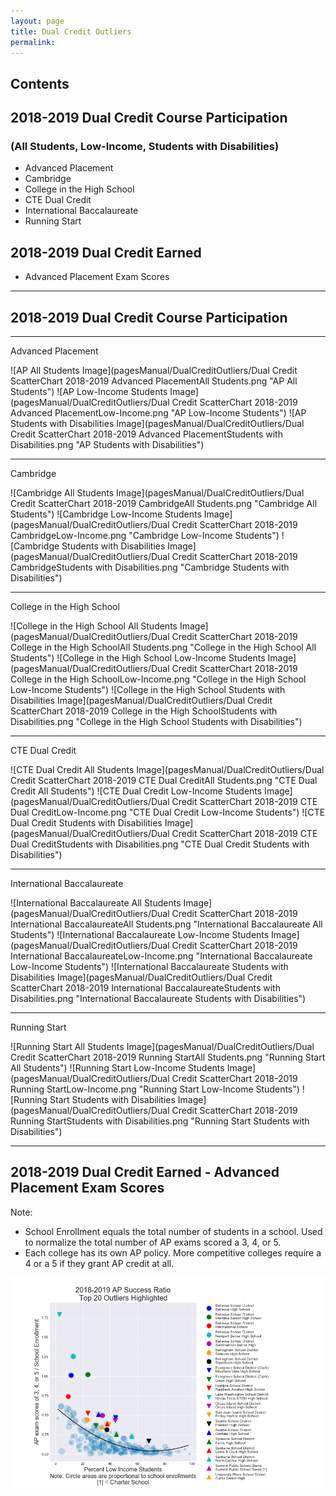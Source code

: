 ```yaml
---
layout: page
title: Dual Credit Outliers
permalink:
---
```


## Contents
## 2018-2019 Dual Credit Course Participation
### (All Students, Low-Income, Students with Disabilities)
- Advanced Placement
- Cambridge
- College in the High School
- CTE Dual Credit
- International Baccalaureate
- Running Start

## 2018-2019 Dual Credit Earned
- Advanced Placement Exam Scores

___
## 2018-2019 Dual Credit Course Participation
___

Advanced Placement

![AP All Students Image](pagesManual/DualCreditOutliers/Dual Credit ScatterChart 2018-2019 Advanced PlacementAll Students.png "AP All Students")
![AP Low-Income Students Image](pagesManual/DualCreditOutliers/Dual Credit ScatterChart 2018-2019 Advanced PlacementLow-Income.png "AP Low-Income Students")
![AP Students with Disabilities Image](pagesManual/DualCreditOutliers/Dual Credit ScatterChart 2018-2019 Advanced PlacementStudents with Disabilities.png "AP Students with Disabilities")

___

Cambridge

![Cambridge All Students Image](pagesManual/DualCreditOutliers/Dual Credit ScatterChart 2018-2019 CambridgeAll Students.png "Cambridge All Students")
![Cambridge Low-Income Students Image](pagesManual/DualCreditOutliers/Dual Credit ScatterChart 2018-2019 CambridgeLow-Income.png "Cambridge Low-Income Students")
![Cambridge Students with Disabilities Image](pagesManual/DualCreditOutliers/Dual Credit ScatterChart 2018-2019 CambridgeStudents with Disabilities.png "Cambridge Students with Disabilities")

___

College in the High School

![College in the High School All Students Image](pagesManual/DualCreditOutliers/Dual Credit ScatterChart 2018-2019 College in the High SchoolAll Students.png "College in the High School All Students")
![College in the High School Low-Income Students Image](pagesManual/DualCreditOutliers/Dual Credit ScatterChart 2018-2019 College in the High SchoolLow-Income.png "College in the High School Low-Income Students")
![College in the High School Students with Disabilities Image](pagesManual/DualCreditOutliers/Dual Credit ScatterChart 2018-2019 College in the High SchoolStudents with Disabilities.png "College in the High School Students with Disabilities")

___

CTE Dual Credit

![CTE Dual Credit All Students Image](pagesManual/DualCreditOutliers/Dual Credit ScatterChart 2018-2019 CTE Dual CreditAll Students.png "CTE Dual Credit All Students")
![CTE Dual Credit Low-Income Students Image](pagesManual/DualCreditOutliers/Dual Credit ScatterChart 2018-2019 CTE Dual CreditLow-Income.png "CTE Dual Credit Low-Income Students")
![CTE Dual Credit Students with Disabilities Image](pagesManual/DualCreditOutliers/Dual Credit ScatterChart 2018-2019 CTE Dual CreditStudents with Disabilities.png "CTE Dual Credit Students with Disabilities")

___

International Baccalaureate

![International Baccalaureate All Students Image](pagesManual/DualCreditOutliers/Dual Credit ScatterChart 2018-2019 International BaccalaureateAll Students.png "International Baccalaureate All Students")
![International Baccalaureate Low-Income Students Image](pagesManual/DualCreditOutliers/Dual Credit ScatterChart 2018-2019 International BaccalaureateLow-Income.png "International Baccalaureate Low-Income Students")
![International Baccalaureate Students with Disabilities Image](pagesManual/DualCreditOutliers/Dual Credit ScatterChart 2018-2019 International BaccalaureateStudents with Disabilities.png "International Baccalaureate Students with Disabilities")

___

Running Start

![Running Start All Students Image](pagesManual/DualCreditOutliers/Dual Credit ScatterChart 2018-2019 Running StartAll Students.png "Running Start All Students")
![Running Start Low-Income Students Image](pagesManual/DualCreditOutliers/Dual Credit ScatterChart 2018-2019 Running StartLow-Income.png "Running Start Low-Income Students")
![Running Start Students with Disabilities Image](pagesManual/DualCreditOutliers/Dual Credit ScatterChart 2018-2019 Running StartStudents with Disabilities.png "Running Start Students with Disabilities")

___

## 2018-2019 Dual Credit Earned - Advanced Placement Exam Scores

Note:
- School Enrollment equals the total number of students in a school. Used to normalize the total number of AP exams scored a 3, 4, or 5.
- Each college has its own AP policy. More competitive colleges require a 4 or a 5 if they grant AP credit at all.

![AP All Students Image](pagesManual/DualCreditOutliers/SATAPRatio20.png "AP Students")

